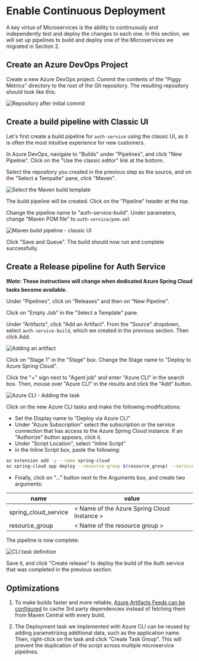 # Enable Continuous Deployment

A key virtue of Microservices is the ability to continuously and independently test and deploy the changes to each one. In this section, we will set up pipelines to build and deploy one of the Microservices we migrated in Section 2.

## Create an Azure DevOps Project

Create a new Azure DevOps project. Commit the contents of the "Piggy Metrics" directory to the root of the Git repository. The resulting repository should look like this:

![Repository after initial commit](media/01-initial-commit.png)

## Create a build pipeline with Classic UI

Let's first create a build pipeline for `auth-service` using the classic UI, as it is often the most intuitive experience for new customers.

In Azure DevOps, navigate to "Builds" under "Pipelines", and click "New Pipeline". Click on the "Use the classic editor" link at the bottom.

Select the repository you created in the previous step as the source, and on the "Select a Tempalte" pane, click "Maven".

![Select the Maven build template](media/02-select-maven-template.png)

The build pipeline will be created. Click on the "Pipeline" header at the top.

Change the pipeline name to "auth-service-build". Under parameters, change "Maven POM file" to `auth-service/pom.xml`

![Maven build pipeline - classic UI](media/03-build-pipeline-classic.png)

Click "Save and Queue". The build should now run and complete successfully.

## Create a Release pipeline for Auth Service

__❗*Note:* These instructions will change when dedicated Azure Spring Cloud tasks become available.__

Under "Pipelines", click on "Releases" and then on "New Pipeline".

Click on "Empty Job" in the "Select a Template" pane.

Under "Artifacts", click "Add an Artifact".  From the "Source" dropdown, select `auth-service-build`, which we created in the previous section. Then click Add.

![Adding an artifact](media/04-add-an-artifact.png)

Click on "Stage 1" in the "Stage" box. Change the Stage name to "Deploy to Azure Spring Cloud".  

Click the "+" sign next to "Agent job" and enter "Azure CLI" in the search box. Then, mouse over "Azure CLI" in the results and click the "Add" button.

![Azure CLI - Adding the task](media/05-azure-cli-find-task.png)

Click on the new Azure CLI tasks and make the following modifications:

- Set the Display name to "Deploy via Azure CLI"
- Under "Azure Subscription" select the subscription or the service connection that has access to the Azure Spring Cloud instance. If an "Authorize" button appears, click it.
- Under "Script Location", select "Inline Script"
- in the Inline Script box, paste the following:

```bash
az extension add -y --name spring-cloud
az spring-cloud app deploy --resource-group $(resource_group) --service $(spring_cloud_service) --name auth-service --jar-path $(System.DefaultWorkingDirectory)/_auth-service-build/drop/auth-service/target/auth-service-1.0-SNAPSHOT.jar
```

- Finally, click on "..." button next to the Arguments box, and create two arguments:

|name|value|
|--|--|
|spring_cloud_service|< Name of the Azure Spring Cloud Instance >|
|resource_group|< Name of the resource group >

The pipeline is now complete.

![CLI task definition](media/06-cli-task-definition.png)

Save it, and click "Create release" to deploy the build of the Auth service that was completed in the previous section.

## Optimizations

1. To make builds faster and more reliable, [Azure Artifacts Feeds can be configured](https://docs.microsoft.com/en-us/azure/devops/artifacts/maven/upstream-sources?view=azure-devops) to cache 3rd party dependencies instead of fetching them from Maven Central with every build.

1. The Deployment task we implemented with Azure CLI can be reused by adding parametrizing additional data, such as the application name. Then, right-click on the task and click "Create Task Group". This will prevent the duplication of the script across multiple microservice pipelines.
